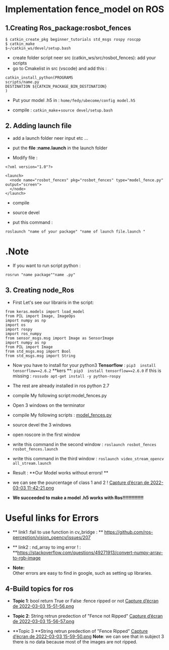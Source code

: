 # Implementation fence_model on  ROS
## 1.Creating Ros_package:rosbot_fences
```
$ catkin_create_pkg beginner_tutorials std_msgs rospy roscpp
$ catkin_make
$~/catkin_ws/devel/setup.bash
```
* create folder script neer src (catkin_ws/src/rosbot_fences):
add your scripts 
* go to Cmakelist in src (vscode) and add this : 
```
catkin_install_python(PROGRAMS
scripts/name.py
DESTINATION ${CATKIN_PACKAGE_BIN_DESTINATION}
)
```
* Put your model .h5 in : `home/fedy/ubecome/config model.h5 `

* compile : `catkin_make`+`source devel/setup.bash `
## 2. Adding launch file

* add a launch folder neer input etc ... 

* put the **file :name.launch** in the  launch folder 

* Modify file :

```
<?xml version="1.0"?>

<launch>
  <node name="rosbot_fences" pkg="rosbot_fences" type="model_fence.py" output="screen">
  </node>
</launch>
```
* compile 

* source devel

* put this command : 

`roslaunch "name of your package" "name of launch file.launch " `

.Note 
=== 
* If you want to run script python :

`rosrun "name package""name .py"`
## 3. Creating node_Ros
* First Let's see our  librairis in the script:
 ```
 from keras.models import load_model
 from PIL import Image, ImageOps
 import numpy as np
 import os
 import rospy
 import ros_numpy
 from sensor_msgs.msg import Image as SensorImage
import numpy as np
from PIL import Image
from std_msgs.msg import Bool
from std_msgs.msg import String
```
* Now you have to install for your python3
 **Tensorflow** : `pip3  install tensorflow==2.6.2`
 **kers **: `pip3  install tensorflow==2.6.0`
  if this is missing :
   `rossudo apt-get install -y python-rospy`
* The rest are already installed in ros python 2.7 
* compile My following script:model_fences.py 

* Open 3 windows on the terminator 

* compile My following scripts : 
[model_fences.py](https://trello.com/1/cards/621f5a2ff22f9e08343b5b70/attachments/62209ce90b4db62a3adf70c0/download/model_fences.py) 

*  source devel the 3 windows 

* open roscore  in the first window 
* write this command in the second  window : 
`roslaunch rosbot_fences rosbot_fences.launch `
* write this command in the  third window :
`roslaunch video_stream_opencv all_stream.launch`

* Result : 
**Our Model works without errors! ** 
* we can see the pourcentage of class 1 and 2 !
[Capture d’écran de 2022-03-03 11-42-21.png](https://trello.com/1/cards/621f5a2ff22f9e08343b5b70/attachments/62209bdafa833a25cc751695/download/Capture_d%E2%80%99%C3%A9cran_de_2022-03-03_11-42-21.png)

* **We succeeded to make a model .h5 works with Ros!!!!!!!!!!!!!!**



Useful links for Errors 
===
* ** link1 :fail to use function in cv_bridge : **
 https://github.com/ros-perception/vision_opencv/issues/207

* ** link2 : nd_array to img error ! : **https://stackoverflow.com/questions/49271913/convert-numpy-array-to-rgb-image

* **Note:**  
Other errors are easy to find in google, such as setting up libraries.

## 4-Build topics for ros

* **Topic 1**: bool return True or False  :fence ripped or not 
[Capture d’écran de 2022-03-03 15-51-56.png](https://trello.com/1/cards/621f5a2ff22f9e08343b5b70/attachments/6220d8cbea050f221bd971ab/download/Capture_d%E2%80%99%C3%A9cran_de_2022-03-03_15-51-56.png) 

* **Topic 2**: String retrun predection of  "Fence not Ripped"
[Capture d’écran de 2022-03-03 15-56-57.png](https://trello.com/1/cards/621f5a2ff22f9e08343b5b70/attachments/6220d92ca9d9e98ea1aa2430/download/Capture_d%E2%80%99%C3%A9cran_de_2022-03-03_15-56-57.png)  

* **Topic 3 **String retrun predection of  "Fence  Ripped"
[Capture d’écran de 2022-03-03 15-59-50.png](https://trello.com/1/cards/621f5a2ff22f9e08343b5b70/attachments/6220d955ce45d95232907ffa/download/Capture_d%E2%80%99%C3%A9cran_de_2022-03-03_15-59-50.png) 
**Note**: we can see that in subject 3 there is no data because most of the images are not ripped.



